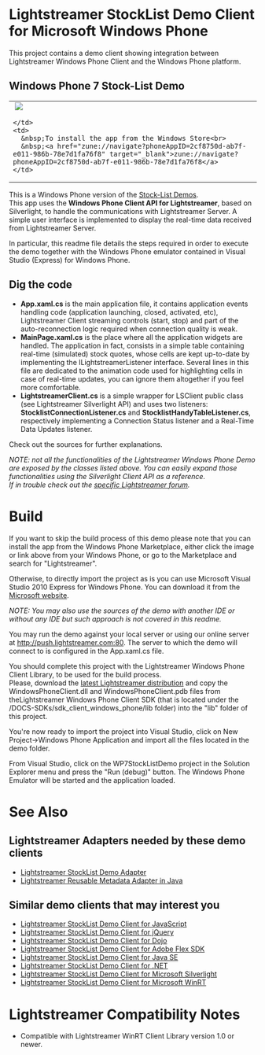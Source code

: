 # Lightstreamer StockList Demo Client for Microsoft Windows Phone #

This project contains a demo client showing integration between Lightstreamer Windows Phone Client and the Windows Phone platform.

## Windows Phone 7 Stock-List Demo ##

<table>
  <tr>
    <td style="text-align: left">
      &nbsp;<a href="zune://navigate?phoneAppID=2cf8750d-ab7f-e011-986b-78e7d1fa76f8" target="_blank"><img src="http://www.lightstreamer.com/img/demo/screen_wp.png"></a>&nbsp;
      
    </td>
    <td>
      &nbsp;To install the app from the Windows Store<br>
      &nbsp;<a href="zune://navigate?phoneAppID=2cf8750d-ab7f-e011-986b-78e7d1fa76f8" target="_blank">zune://navigate?phoneAppID=2cf8750d-ab7f-e011-986b-78e7d1fa76f8</a>
    </td>
  </tr>
</table>

This is a Windows Phone version of the [Stock-List Demos](https://github.com/Weswit/Lightstreamer-example-Stocklist-client-javascript).<br>
This app uses the <b>Windows Phone Client API for Lightstreamer</b>, based on Silverlight, to handle the communications with Lightstreamer Server. A simple user interface is implemented to display the real-time data received from Lightstreamer Server.

In particular, this readme file details the steps required in order to execute the demo together with the Windows Phone emulator contained in Visual Studio (Express) for Windows Phone.

## Dig the code ##

* <b>App.xaml.cs</b> is the main application file, it contains application events handling code (application launching, closed, activated, etc), Lightstreamer Client streaming controls (start, stop) and part of the auto-reconnection logic required when connection quality is weak.
* <b>MainPage.xaml.cs</b> is the place where all the application widgets are handled. The application in fact, consists in a simple table containing real-time (simulated) stock quotes, whose cells are kept up-to-date by implementing the ILightstreamerListener interface.
  Several lines in this file are dedicated to the animation code used for highlighting cells in case of real-time updates, you can ignore them altogether if you feel more comfortable.
* <b>LightstreamerClient.cs</b> is a simple wrapper for LSClient public class (see Lightstreamer Silverlight API) and uses two listeners: <b>StocklistConnectionListener.cs</b> and <b>StocklistHandyTableListener.cs</b>, respectively implementing a Connection Status listener and a Real-Time Data Updates listener.

Check out the sources for further explanations.<br>
  
<i>NOTE: not all the functionalities of the Lightstreamer Windows Phone Demo are exposed by the classes listed above. You can easily expand those functionalities using the Silverlight Client API as a reference.<br>
If in trouble check out the [specific Lightstreamer forum](http://forums.lightstreamer.com/forumdisplay.php?34-Windows-Phone-Client-API).</i>

# Build #

If you want to skip the build process of this demo please note that you can install the app from the Windows Phone Marketplace, either click the image or link above from your Windows Phone, or go to the Marketplace and search for "Lightstreamer".<br>

Otherwise, to directly import the project as is you can use Microsoft Visual Studio 2010 Express for Windows Phone. You can download it from the [Microsoft website](http://www.microsoft.com/express/Phone/).

<i>NOTE: You may also use the sources of the demo with another IDE or without any IDE but such approach is not covered in this readme.</i>
  
You may run the demo against your local server or using our online server at http://push.lightstreamer.com:80. The server to which the demo will connect to is configured in the App.xaml.cs file.

You should complete this project with the Lightstreamer Windows Phone Client Library, to be used for the build process.<br>
Please, download the [latest Lightstreamer distribution](http://www.lightstreamer.com/dowload/) and copy the WindowsPhoneClient.dll and WindowsPhoneClient.pdb files from theLightstreamer Windows Phone Client SDK (that is located under the /DOCS-SDKs/sdk_client_windows_phone/lib folder) into the "lib" folder of this project.
  
You're now ready to import the project into Visual Studio, click on New Project->Windows Phone Application and import all the files located in the demo folder.
  
From Visual Studio, click on the WP7StockListDemo project in the Solution Explorer menu and press the "Run (debug)" button. The Windows Phone Emulator will be started and the application loaded.

# See Also #

## Lightstreamer Adapters needed by these demo clients ##

* [Lightstreamer StockList Demo Adapter](https://github.com/Weswit/Lightstreamer-example-Stocklist-adapter-java)
* [Lightstreamer Reusable Metadata Adapter in Java](https://github.com/Weswit/Lightstreamer-example-ReusableMetadata-adapter-java)

## Similar demo clients that may interest you ##

* [Lightstreamer StockList Demo Client for JavaScript](https://github.com/Weswit/Lightstreamer-example-Stocklist-client-javascript)
* [Lightstreamer StockList Demo Client for jQuery](https://github.com/Weswit/Lightstreamer-example-StockList-client-jquery)
* [Lightstreamer StockList Demo Client for Dojo](https://github.com/Weswit/Lightstreamer-example-StockList-client-dojo)
* [Lightstreamer StockList Demo Client for Adobe Flex SDK](https://github.com/Weswit/Lightstreamer-example-StockList-client-flex)
* [Lightstreamer StockList Demo Client for Java SE](https://github.com/Weswit/Lightstreamer-example-StockList-client-java)
* [Lightstreamer StockList Demo Client for .NET](https://github.com/Weswit/Lightstreamer-example-StockList-client-dotnet)
* [Lightstreamer StockList Demo Client for Microsoft Silverlight](https://github.com/Weswit/Lightstreamer-example-StockList-client-silverlight)
* [Lightstreamer StockList Demo Client for Microsoft WinRT](https://github.com/Weswit/Lightstreamer-example-StockList-client-winrt)

# Lightstreamer Compatibility Notes #

- Compatible with Lightstreamer WinRT Client Library version 1.0 or newer.
